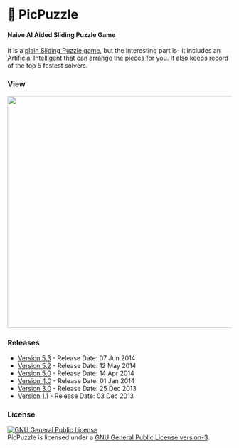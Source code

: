 # :ghost: PicPuzzle
#### Naive AI Aided Sliding Puzzle Game

It is a [plain Sliding Puzzle game](http://minhaskamal.github.io/PicPuzzle), but the interesting part is- it includes an Artificial Intelligent that can arrange the pieces for you. It also keeps record of the top 5 fastest solvers.

### View
  <div align="center">
  <img src="https://cloud.githubusercontent.com/assets/5456665/19212816/bb0b7d02-8d7b-11e6-92e3-27c4966a657c.gif" width="520" height="auto" />
  </div>

### Releases
- <a href="https://github.com/MinhasKamal/PicPuzzle/raw/release/PicturePuzzle_V-5.3.jar">Version 5.3</a> - Release Date:  07 Jun 2014
- <a href="https://github.com/MinhasKamal/PicPuzzle/raw/release/PicturePuzzle_V-5.2.jar">Version 5.2</a> - Release Date: 12 May 2014
- <a href="https://github.com/MinhasKamal/PicPuzzle/raw/release/PicPuzzle_V-5.0.jar">Version 5.0</a> - Release Date: 14 Apr 2014
- <a href="https://github.com/MinhasKamal/PicPuzzle/raw/release/PicPuzzle_V-4.0.jar">Version 4.0</a> - Release Date: 01 Jan 2014
- <a href="https://github.com/MinhasKamal/PicPuzzle/raw/release/PicPuzzle_V-3.0.jar">Version 3.0</a> - Release Date: 25 Dec 2013
- <a href="https://github.com/MinhasKamal/PicPuzzle/raw/release/PicPuzzle_V-1.1.jar">Version 1.1</a> - Release Date: 03 Dec 2013

### License
<a rel="license" href="http://www.gnu.org/licenses/gpl.html"><img alt="GNU General Public License" style="border-width:0" src="http://www.gnu.org/graphics/gplv3-88x31.png" /></a><br/>PicPuzzle is licensed under a <a rel="license" href="http://www.gnu.org/licenses/gpl.html">GNU General Public License version-3</a>.
